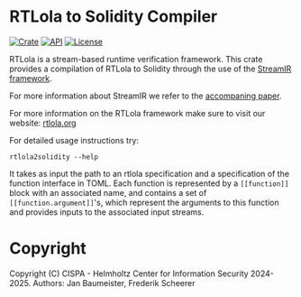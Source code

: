 # RTLola to Solidity Compiler
[![Crate](https://img.shields.io/crates/v/rtlola2solidity.svg)](https://crates.io/crates/rtlola2solidity)
[![API](https://docs.rs/rtlola2solidity/badge.svg)](https://docs.rs/rtlola2solidity)
[![License](https://img.shields.io/crates/l/rtlola2solidity)](https://crates.io/crates/rtlola2solidity)

RTLola is a stream-based runtime verification framework.
This crate provides a compilation of RTLola to Solidity through the use of the [StreamIR framework](https://crates.io/crates/rtlola-streamir).

For more information about StreamIR we refer to the [accompaning paper](https://arxiv.org/abs/2504.21458).

For more information on the RTLola framework make sure to visit our website: [rtlola.org](https://rtlola.org)

For detailed usage instructions try:
```
rtlola2solidity --help
```
It takes as input the path to an rtlola specification and a specification of the function interface in TOML.
Each function is represented by a `[[function]]` block with an associated name, and contains a set of `[[function.argument]]`'s, which represent the arguments to this function and provides inputs to the associated input streams.


# Copyright

Copyright (C) CISPA - Helmholtz Center for Information Security 2024-2025. Authors: Jan Baumeister, Frederik Scheerer